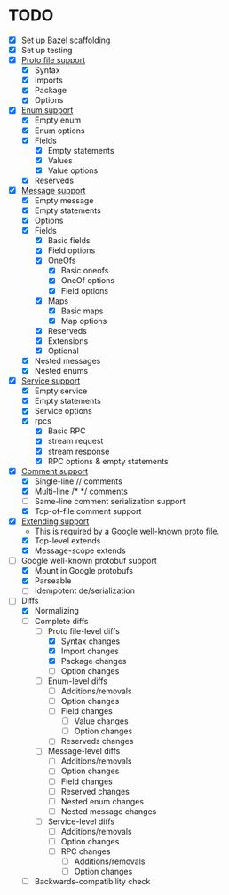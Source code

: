 # TODO

- [x] Set up Bazel scaffolding
- [x] Set up testing
- [x] [Proto file support](https://developers.google.com/protocol-buffers/docs/reference/proto3-spec#proto_file)
  - [x] Syntax
  - [x] Imports
  - [x] Package
  - [x] Options
- [x] [Enum support](https://developers.google.com/protocol-buffers/docs/reference/proto3-spec#enum_definition)
  - [x] Empty enum
  - [x] Enum options
  - [x] Fields
    - [x] Empty statements
    - [x] Values
    - [x] Value options
  - [x] Reserveds
- [x] [Message support](https://developers.google.com/protocol-buffers/docs/reference/proto3-spec#message_definition)
  - [x] Empty message
  - [x] Empty statements
  - [x] Options
  - [x] Fields
    - [x] Basic fields
    - [x] Field options
    - [x] OneOfs
      - [x] Basic oneofs
      - [x] OneOf options
      - [x] Field options
    - [x] Maps
      - [x] Basic maps
      - [x] Map options
    - [x] Reserveds
    - [x] Extensions
    - [x] Optional
  - [x] Nested messages
  - [x] Nested enums
- [x] [Service support](https://developers.google.com/protocol-buffers/docs/reference/proto3-spec#service_definition)
  - [x] Empty service
  - [x] Empty statements
  - [x] Service options
  - [x] rpcs
    - [x] Basic RPC
    - [x] stream request
    - [x] stream response
    - [x] RPC options & empty statements
- [x] [Comment support](https://protobuf.dev/programming-guides/proto3/#adding-comments)
  - [x] Single-line // comments
  - [x] Multi-line /* */ comments
  - [ ] Same-line comment serialization support
  - [x] Top-of-file comment support
- [x] [Extending support](https://protobuf.dev/reference/protobuf/proto2-spec/#extend)
  - This is required by [a Google well-known proto file.](https://github.com/protocolbuffers/protobuf/blob/main/src/google/protobuf/unittest_proto3_optional.proto#L96)
  - [x] Top-level extends
  - [x] Message-scope extends
- [ ] Google well-known protobuf support
  - [x] Mount in Google protobufs
  - [x] Parseable
  - [ ] Idempotent de/serialization
- [ ] Diffs
  - [x] Normalizing
  - [ ] Complete diffs
    - [ ] Proto file-level diffs
      - [x] Syntax changes
      - [x] Import changes
      - [x] Package changes
      - [ ] Option changes
    - [ ] Enum-level diffs
      - [ ] Additions/removals
      - [ ] Option changes
      - [ ] Field changes
        - [ ] Value changes
        - [ ] Option changes
      - [ ] Reserveds changes
    - [ ] Message-level diffs
      - [ ] Additions/removals
      - [ ] Option changes
      - [ ] Field changes
      - [ ] Reserved changes
      - [ ] Nested enum changes
      - [ ] Nested message changes
    - [ ] Service-level diffs
      - [ ] Additions/removals
      - [ ] Option changes
      - [ ] RPC changes
        - [ ] Additions/removals
        - [ ] Option changes
  - [ ] Backwards-compatibility check
